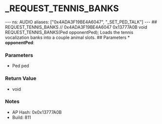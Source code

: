 # _REQUEST_TENNIS_BANKS

--- ns: AUDIO aliases: ["0x4ADA3F19BE4A6047", "_SET_PED_TALK"] --- ## REQUEST_TENNIS_BANKS  // 0x4ADA3F19BE4A6047 0x13777A0B void REQUEST_TENNIS_BANKS(Ped opponentPed);  Loads the tennis vocalization banks into a couple animal slots.  ## Parameters * **opponentPed**:

### Parameters
* Ped ped

### Return Value
* void

### Notes
* AP Hash: 0x0x13777A0B
* Build: 811

